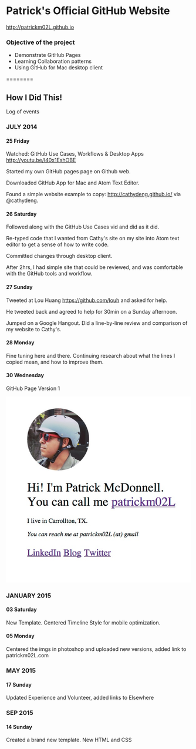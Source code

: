# Patrick's Official GitHub Website

http://patrickm02L.github.io

### Objective of the project

* Demonstrate GitHub Pages
* Learning Collaboration patterns
* Using GitHub for Mac desktop client

========

## How I Did This!
Log of events

### JULY 2014
#### 25 Friday

Watched: GitHub Use Cases, Workflows & Desktop Apps http://youtu.be/l40x1EshOBE

Started my own GitHub pages page on Github web. 

Downloaded GitHub App for Mac and Atom Text Editor.

Found a simple website example to copy: http://cathydeng.github.io/ via @cathydeng.


#### 26 Saturday

Followed along with the GitHub Use Cases vid and did as it did. 

Re-typed code that I wanted from Cathy's site on my site into Atom text editor to get a sense of how to write code. 

Committed changes through desktop client. 

After 2hrs, I had simple site that could be reviewed, and was comfortable with the GitHub tools and workflow.

#### 27 Sunday

Tweeted at Lou Huang https://github.com/louh and asked for help.

He tweeted back and agreed to help for 30min on a Sunday afternoon. 

Jumped on a Google Hangout. Did a line-by-line review and comparison of my website to Cathy's.

#### 28 Monday

Fine tuning here and there. Continuing research about what the lines I copied mean, and how to improve them. 


#### 30 Wednesday
GitHub Page Version 1 

![patrickm02L page version 1](https://raw.githubusercontent.com/patrickm02L/patrickm02L.github.io/master/img/other/githubpagev1.jpg)

### JANUARY 2015
#### 03 Saturday

New Template. Centered Timeline Style for mobile optimization.

#### 05 Monday

Centered the imgs in photoshop and uploaded new versions, added link to patrickm02L.com 

### MAY 2015
#### 17 Sunday

Updated Experience and Volunteer, added links to Elsewhere

### SEP 2015
#### 14 Sunday

Created a brand new template. New HTML and CSS
